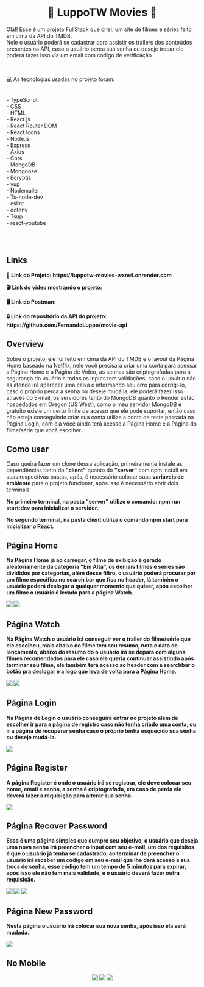 <div align="center">
<h1> 🍿 LuppoTW Movies 🍿 </h1>
</div>
  
<p>
  Olá!! Esse é um projeto FullStack que criei, um site de filmes e séries feito em cima da API do TMDB.
  <br />
  Nele o usuário poderá se cadastrar para assistir os trailers dos conteúdos presentes na API, caso
  o usuário perca sua senha ou deseje trocar ele poderá fazer isso via um email com código de verificação
</p>
<br>

<p>💻 As tecnologias usadas no projeto foram:
<p>
<br> - TypeScript
<br> - CSS
<br> - HTML
<br> - React.js
<br> - React Router DOM
<br> - React Icons
<br> - Node.js
<br> - Express
<br> - Axios
<br> - Cors
<br> - MongoDB
<br> - Mongoose
<br> - Bcryptjs
<br> - yup
<br> - Nodemailer
<br> - Ts-node-dev
<br> - eslint
<br> - dotenv
<br> - Tsup
<br> - react-youtube
</p>

<br><br>

<h2>Links</h2>
<p>
  <strong>🚀 Link do Projeto: https://luppotw-movies-wxm4.onrender.com</strong>
</p>
<p>
  <strong>🎬 Link do vídeo mostrando o projeto:</strong>
</p>
<p>
  <strong>🖥️ Link do Postman:</strong>
</p>
<p>
  <strong>🔒 Link do repositório da API do projeto: https://github.com/FernandoLuppo/movie-api</strong>
</p>

<h2>Overview</h2>
<p>
  Sobre o projeto, ele foi feito em cima da API do TMDB e o layout da Página Home baseado na Netflix, nele você precisará criar uma 
  conta para acessar a Página Home e a Página de Vídeo, as senhas são criptografadas para a segurança do usuário e todos os inputs tem validações, 
  caso o usuário não as atende irá aparecer uma caixa o informando seu erro para corrigi-lo, caso o próprio perca a senha ou deseje 
  mudá la, ele poderá fazer isso através do E-mail, os servidores tanto do MongoDB quanto o Render estão hospedados em Oregon (US West), 
  como o meu servidor MongoDB é gratuito existe um certo limite de acesso que ele pode suportar,  então caso não esteja conseguindo criar 
  sua conta utilize a conta de teste passada na Página Login, com ela você ainda terá acesso  a Página Home e a Página do filme/série que você escolher.
</p>

<h2>Como usar</h2>
<p>
  Caso queira fazer um clone dessa aplicação, primeiramente instale as dependências tanto do <strong>"client"</strong> quanto do 
  <strong>"server"</strong> com npm install em suas respectivas pastas, após, é necessário colocar suas <strong>variáveis de ambiente</strong>
  para o projeto funcionar, após isso é necessário abrir dois terminais
  <strong>
</p>
<p>
  No primeiro terminal, na pasta <strong>"server"</strong> utilize o comando: <strong>npm run start:dev</strong> para inicializar o servidor.
</p>
<p>
  No segundo terminal, na pasta <strong>client</strong> utilize o comando <strong>npm start</strong> para inicializar o React.
</p>

<h2>Página Home</h2>
<p>
  Na Página Home já ao carregar, o filme de exibição é gerado aleatoriamente da categoria "Em Alta", os demais filmes e séries são divididos
  por categorias, além desse filtro, o usuário poderá procurar por um filme específico no search bar  que fica no header, lá também o 
  usuário poderá deslogar a qualquer momento que quiser, após escolher um filme o usuário é levado para a página Watch.
</p>
<img src=https://user-images.githubusercontent.com/95176596/222930476-31c3b3bb-f2d8-47eb-948d-9227403e7d1d.png />
<img src=https://user-images.githubusercontent.com/95176596/222930498-0657c648-308e-4d60-96ea-fe6bb0ff4b37.png />

<h2>Página Watch</h2>
<p>
  Na Página Watch o usuário irá conseguir ver o trailer do filme/série que ele escolheu, mais abaixo do filme tem seu resumo, nota e data de lançamento,
  abaixo do resumo do o usuário irá se depara com alguns filmes recomendados para ele caso ele queria continuar assistindo após terminar seu filme,
  ele também terá acesso ao header com a searchbar o botão pra deslogar e a logo que leva de volta para a Página Home.
</p>
<img src=https://user-images.githubusercontent.com/95176596/222930679-20a6f3e2-f59b-4674-888f-1c8f872b89f8.png />
<img src=https://user-images.githubusercontent.com/95176596/222930702-6910ece3-5c9a-46f7-8950-f91f4fc7f6d3.png />

<h2>Página Login</h2>
<p>
  Na Página de Login o usuário conseguirá entrar no projeto além de escolher ir para a página de registro caso não tenha criado
  uma conta, ou ir a página de recuperar senha caso o próprio tenha esquecido sua senha ou deseje mudá-la.
</p>
<img src=https://user-images.githubusercontent.com/95176596/222930782-287bcbb7-c54f-432f-9b1f-a8fea07422d0.png />

<h2>Página Register</h2>
<p>
  A página Register é onde o usuário irá se registrar, ele deve colocar seu nome, email e senha, a senha é criptografada, em caso de perda
  ele deverá fazer a requisição para alterar sua senha.
</p>
<img src=https://user-images.githubusercontent.com/95176596/222930877-80fa2076-857d-4601-b12e-a324c869ff7b.png />

<h2>Página Recover Password</h2>
<p>
  Essa é uma página simples que cumpre seu objetivo, o usuário que deseja uma nova senha irá preencher o input com seu e-mail, um dos requisitos
  é que o usuário já tenha se cadastrado, ao terminar de preencher o usuário irá receber um código em seu e-mail que lhe dará acesso a sua
  troca de senha, esse código tem um tempo de 5 minutos para expirar, após isso ele não tem mais validade, e o usuário deverá fazer outra
  requisição.
</p>
<img src=https://user-images.githubusercontent.com/95176596/222931240-bd3129b2-beaf-458e-89e8-4620479a21c1.png />
<img src=https://user-images.githubusercontent.com/95176596/222931257-a709c13e-2664-4bd9-90f9-bcd365b6ff9f.png />
<img src=https://user-images.githubusercontent.com/95176596/222931270-c532c203-7b97-47c7-9a26-b6c00a6dc2b9.png />

<h2>Página New Password</h2>
<p>
  Nesta página o usuário irá colocar sua nova senha, após isso ela será mudada.
</p>
<img src=https://user-images.githubusercontent.com/95176596/222931306-9516f609-ef63-4db7-942f-672a169292aa.png />

<h2>No Mobile</h2>
<div align="center">
  <img src=https://user-images.githubusercontent.com/95176596/222931458-0afe411f-d4d8-411e-8a74-8a1bd24b9088.gif />
  <img src=https://user-images.githubusercontent.com/95176596/222931511-e762baf7-0c90-4959-844e-db526ef18b36.gif />
  <img src=https://user-images.githubusercontent.com/95176596/222931639-d593a130-b6dd-4841-b2c4-3b70868623f0.gif />
</div>
